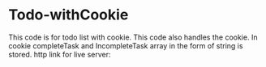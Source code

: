 # Todo-withCookie
This code is for todo list with cookie. This code also handles the cookie. In cookie completeTask and IncompleteTask array in the form of string is stored.
http link for live server:
